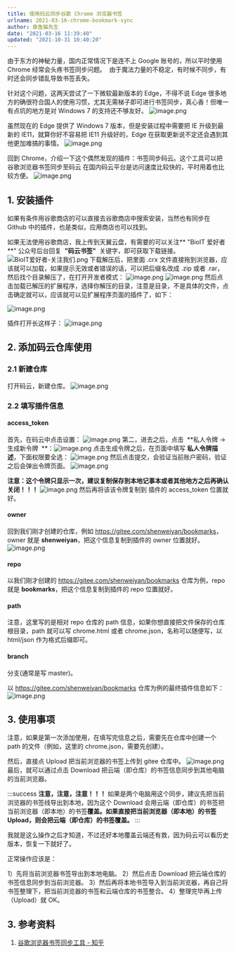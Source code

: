 ```yaml
---
title: 使用码云同步谷歌 Chrome 浏览器书签
urlname: 2021-03-16-chrome-bookmark-sync
author: 章鱼猫先生
date: "2021-03-16 11:39:40"
updated: "2021-10-31 10:40:20"
---
```


由于东方的神秘力量，国内正常情况下是连不上 Google 账号的，所以平时使用 Chrome 经常会头疼书签同步问题。  由于魔法力量的不稳定，有时候不同步，有时还会同步错乱导致书签丢失。

针对这个问题，这两天尝试了一下微软最新版本的 Edge，不得不说 Edge 很多地方的确很符合国人的使用习惯，尤其无需梯子即可进行书签同步，真心香！但唯一有点坑的地方是对 Windows 7 的支持还不够友好。
![image.png](https://shub-1251708715.cos.ap-guangzhou.myqcloud.com/elog-cookbook-img/Fq-j4BEB4RvNG-9M6KhQwbrader1.png)

虽然现在的 Edge 提供了 Windows 7 版本，但是安装过程中需要把 IE 升级到最新的 IE11，就算你好不容易把 IE11 升级好的，Edge 在获取更新说不定还会遇到其他更加难搞的事情。
![image.png](https://shub-1251708715.cos.ap-guangzhou.myqcloud.com/elog-cookbook-img/FutF2Q-w_xQA6Rgqrg9l_8pOx5_l.png)

回到 Chrome，介绍一下这个偶然发现的插件：书签同步码云。这个工具可以把谷歌浏览器书签同步至码云
在国内码云平台是访问速度比较快的，平时用着也比较方便。
![image.png](https://shub-1251708715.cos.ap-guangzhou.myqcloud.com/elog-cookbook-img/FlGw7B1ONgoPE5Am-6qGduoZwf6H.png)

## 1. 安装插件

如果有条件用谷歌商店的可以直接去谷歌商店中搜索安装，当然也有同步在 Github 中的插件，也是类似，应用商店也可以找到。

如果无法使用谷歌商店，我上传到天翼云盘，有需要的可以关注\*\* "BioIT 爱好者\*\*" 公众号后台回复  **"码云书签"**  关键字，即可获取下载链接。
![BioIT爱好者-关注我们.png](https://shub-1251708715.cos.ap-guangzhou.myqcloud.com/elog-cookbook-img/Fv-cZ0ZzOktyc4yEFX5ZbF4bmuDu.png)
下载解压后，把里面 .crx 文件直接拖到浏览器，应该就可以加载，如果提示无效或者错误的话，可以把后缀名改成 .zip 或者 .rar，然后找个目录解压了，在打开开发者模式：
![image.png](https://shub-1251708715.cos.ap-guangzhou.myqcloud.com/elog-cookbook-img/Fhc01HNHYd1St5Pa9ygXSl33MZTe.png)
![image.png](https://shub-1251708715.cos.ap-guangzhou.myqcloud.com/elog-cookbook-img/Fjnuzft4rv7qokjehW_Wki4tRSIn.png)
然后点击加载已解压的扩展程序，选择你解压的目录，注意是目录，不是具体的文件，点击确定就可以，应该就可以见扩展程序页面的插件了，如下：

![image.png](https://shub-1251708715.cos.ap-guangzhou.myqcloud.com/elog-cookbook-img/FvMmi6jN9_d4lUV-YNNiv7PsD1Tt.png)

插件打开长这样子：
![image.png](https://shub-1251708715.cos.ap-guangzhou.myqcloud.com/elog-cookbook-img/Fqx7H53yyGiOi4owahG3Jw5uDRuG.png)

## 2. 添加码云仓库使用

### 2.1 新建仓库

打开码云，新建仓库。
![image.png](https://shub-1251708715.cos.ap-guangzhou.myqcloud.com/elog-cookbook-img/Fq_E6L7ye55ATBRaibFJxMKF-vbG.png)

### 2.2 填写插件信息

#### access_token

首先，在码云中点击设置：
![image.png](https://shub-1251708715.cos.ap-guangzhou.myqcloud.com/elog-cookbook-img/FvbKxQ7_fIo6JEGMqtZ5cdj92ntr.png)
第二，进去之后，点击  \*\*私人令牌 -> 生成新令牌  \*\*：![image.png](https://shub-1251708715.cos.ap-guangzhou.myqcloud.com/elog-cookbook-img/FjNLbebmjWmefwwMVJ4vJwfOn21b.png)
点击生成令牌之后，在页面中填写 **私人令牌描述**，下面权限要全选：
![image.png](https://shub-1251708715.cos.ap-guangzhou.myqcloud.com/elog-cookbook-img/FtDWM8LIZmn_yvxXuDreFPAUKR1v.png)
然后点击提交，会验证当前账户密码，验证之后会弹出令牌页面。
![image.png](https://shub-1251708715.cos.ap-guangzhou.myqcloud.com/elog-cookbook-img/FrZgi5FNlY2kLVAexyCTmcvSFUbx.png)

**注意：这个令牌只显示一次，建议复制保存到本地记事本或者其他地方之后再确认关闭！！！**
![image.png](https://shub-1251708715.cos.ap-guangzhou.myqcloud.com/elog-cookbook-img/FrfA3dC9fhmWqUOCSXepC4ddRrom.png)
然后再将该该令牌复制到 插件的 access_token 位置就好。

#### owner

回到我们刚才创建的仓库，例如 <https://gitee.com/shenweiyan/bookmarks>，owner 就是 **shenweiyan**，把这个信息复制到插件的 owner 位置就好。
![image.png](https://shub-1251708715.cos.ap-guangzhou.myqcloud.com/elog-cookbook-img/FhEosdSBIm7aHJ6pGDWRoA6g_04C.png)

#### repo

以我们刚才创建的 <https://gitee.com/shenweiyan/bookmarks> 仓库为例，repo 就是 **bookmarks**，把这个信息复制到插件的 repo 位置就好。

#### path

注意，这里写的是相对 repo 仓库的 path 信息，如果你想直接把文件保存的仓库根目录，path 就可以写 chrome.html 或者 chrome.json，名称可以随便写，以 html/json 作为格式后缀即可。

#### branch

分支(通常是写 master)。

以 <https://gitee.com/shenweiyan/bookmarks> 仓库为例的最终插件信息如下：
![image.png](https://shub-1251708715.cos.ap-guangzhou.myqcloud.com/elog-cookbook-img/FpJgSdZUuC3VnMcn_LP1_gKgyghs.png)

## 3. 使用事项

注意，如果是第一次添加使用，在填写完信息之后，需要先在仓库中创建一个 path 的文件（例如，这里的 chrome.json，需要先创建）。

然后，直接点 Upload 把当前浏览器的书签上传到 gitee 仓库中。
![image.png](https://shub-1251708715.cos.ap-guangzhou.myqcloud.com/elog-cookbook-img/FjVMibJM6oV3_jjVc17oldMdwchp.png)
最后，就可以通过点击 Download 把云端（即仓库）的书签信息同步到其他电脑的当前浏览器。

:::success
**注意，注意，注意！！！**
如果是两个电脑用这个同步，建议先把当前浏览器的书签线导出到本地，因为这个 Download 会用云端（即仓库）的书签把当前浏览器（即本地）的书签**覆盖。如果直接把当前浏览器（即本地）的书签 Upload，则会把云端（即仓库）的书签覆盖。**
:::

我就是这么操作之后才知道，不过还好本地覆盖云端还有救，因为码云可以看历史版本，恢复一下就好了。

正常操作应该是：

1）先将当前浏览器书签导出到本地电脑。
2）然后点击 Download 把云端仓库的书签信息同步到当前浏览器。
3）然后再将本地书签导入到当前浏览器，再自己将书签整理下，把当前浏览器的书签和云端仓库的书签整合。
4）整理完毕再上传（Upload）就 OK。

## 3. 参考资料

1.  [谷歌浏览器书签同步工具 - 知乎](https://zhuanlan.zhihu.com/p/158026344)
